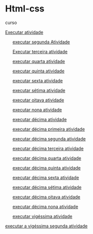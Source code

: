 # Html-css
 curso

<a href="https://mariarita161107.github.io/Html-css/exercicio/exe001">Executar atividade</a>
<ul><a href="https://mariarita161107.github.io/Html-css/exercicio/exe002">executar segunda Atividade</a></ul>
<ul><a href="https://mariarita161107.github.io/Html-css/exercicio/exe003">Executar terceira atividade</a></ul>
<ul><a href="https://mariarita161107.github.io/Html-css/exercicio/exe004">executar quarta atividade</a></ul>
<ul><a href="https://mariarita161107.github.io/Html-css/exercicio/exe005">executar quinta atividade</a></ul>
<ul><a href="https://mariarita161107.github.io/Html-css/exercicio/exe006">executar sexta atividade</a></ul>
<ul><a href="https://mariarita161107.github.io/Html-css/exercicio/exe007">executar sétima atividade</a></ul>
<UL><a href="https://mariarita161107.github.io/Html-css/exercicio/exe008">executar oitava atividade</a></UL>
<ul><a href="https://mariarita161107.github.io/Html-css/exercicio/exe009">executar nona atividade</a></ul>
<ul><a href="https://mariarita161107.github.io/Html-css/exercicio/exe010">executar décima atividade</a></ul>
<ul><a href="https://mariarita161107.github.io/Html-css/exercicio/exe011">executar décima primeira atividade</a></ul>
<ul><a href="https://mariarita161107.github.io/Html-css/exercicio/exe012">executar décima segunda atividade</a></ul>
<ul><a href="https://mariarita161107.github.io/Html-css/exercicio/exe013">executar décima terceira atividade</a></ul>
<ul><a href="https://mariarita161107.github.io/Html-css/exercicio/exe014">executar décima quarta atividade</a></ul>
<ul><a href="https://mariarita161107.github.io/Html-css/exercicio/exe015">executar décima quinta atividade</a></ul>
<ul><a href="https://mariarita161107.github.io/Html-css/exercicio/exe016">executar décima sexta atividade</a></ul>
<ul><a href="https://mariarita161107.github.io/Html-css/exercicio/exe017">executar décima sétima atividade</a></ul>
<ul><a href="https://mariarita161107.github.io/Html-css/exercicio/exe018">executar décima oitava atividade</a></ul>
<ul><a href="https://mariarita161107.github.io/Html-css/exercicio/exe019">executar décima nona atividade</a></ul>
<ul><a href="https://mariarita161107.github.io/Html-css/exercicio/exe001">executar vigéssima atividade</a></ul>
<a href="https://mariarita161107.github.io/Html-css/exercicio/exe022">executar a vigéssima segunda atividade